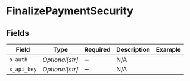 # FinalizePaymentSecurity


## Fields

| Field              | Type               | Required           | Description        | Example            |
| ------------------ | ------------------ | ------------------ | ------------------ | ------------------ |
| `o_auth`           | *Optional[str]*    | :heavy_minus_sign: | N/A                |                    |
| `x_api_key`        | *Optional[str]*    | :heavy_minus_sign: | N/A                |                    |